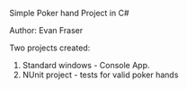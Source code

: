 ﻿Simple Poker hand 
Project in C#

Author: Evan Fraser


Two projects created:
1. Standard windows - Console App.
2. NUnit project - tests for valid poker hands

